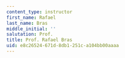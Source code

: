 ```yaml
---
content_type: instructor
first_name: Rafael
last_name: Bras
middle_initial: ''
salutation: Prof.
title: Prof. Rafael Bras
uid: e8c26524-671d-8db1-251c-a104bb00aaaa
---
```

